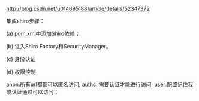 http://blog.csdn.net/u014695188/article/details/52347372

集成shiro步骤：

(a) pom.xml中添加Shiro依赖；

(b) 注入Shiro Factory和SecurityManager。

(c) 身份认证

(d) 权限控制


anon:所有url都都可以匿名访问;
authc: 需要认证才能进行访问;
user:配置记住我或认证通过可以访问；